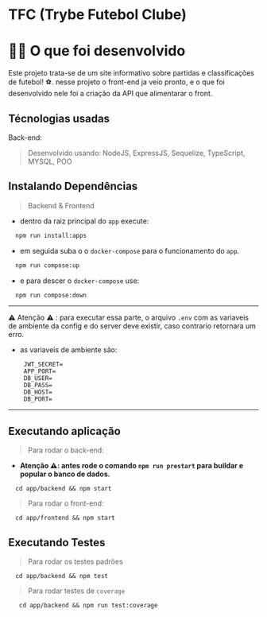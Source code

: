 # TFC (Trybe Futebol Clube)

# 👨‍💻 O que foi desenvolvido
Este projeto trata-se de um site informativo sobre partidas e classificações de futebol! ⚽. nesse projeto o front-end ja veio pronto, e o que foi desenvolvido nele foi a criação da API que alimentarar o front.

## Técnologias usadas

Back-end:
> Desenvolvido usando: NodeJS, ExpressJS, Sequelize, TypeScript, MYSQL, POO


## Instalando Dependências

> Backend & Frontend
  - dentro da raiz principal do `app` execute:
```bash
  npm run install:apps
``` 
  - em seguida suba o o `docker-compose` para o funcionamento do `app`.
```bash
  npm run compose:up
```
  - e para descer o `docker-compose` use: 
```bash
  npm run compose:down
```
<hr>

⚠️ Atenção ⚠️ : para executar essa parte, o arquivo `.env` com as variaveis de ambiente da config e do server deve existir, caso contrario retornara um erro.
  - as variaveis de ambiente são:
    ```.env
     JWT_SECRET=
     APP_PORT=
     DB_USER=
     DB_PASS=
     DB_HOST=
     DB_PORT=
    ```

<hr>

## Executando aplicação

> Para rodar o back-end:
 - **Atenção ⚠️: antes rode o comando `npm run prestart` para buildar e popular o banco de dados.**
  ```
    cd app/backend && npm start
  ```
> Para rodar o front-end:

  ```
    cd app/frontend && npm start
  ```

## Executando Testes

> Para rodar os testes padrões
  ```
    cd app/backend && npm test
  ```
> Para rodar testes de `coverage`
```
   cd app/backend && npm run test:coverage
```
